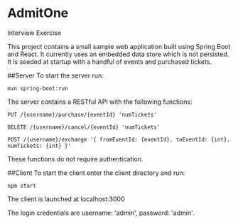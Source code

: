 # AdmitOne
Interview Exercise

This project contains a small sample web application built using Spring Boot and React.
It currently uses an embedded data store which is not persisted.  It is seeded at startup with a handful of events and purchased tickets.

##Server
To start the server run:
    
    mvn spring-boot:run

The server contains a RESTful API with the following functions:

    PUT /{username}/purchase/{eventId} 'numTickets'

    DELETE /{username}/cancel/{eventId} 'numTickets'

    POST /{username}/exchange '{ fromEventId: {eventId}, toEventId: {int}, numTickets: {int} }'

These functions do not require authentication.

##Client
To start the client enter the client directory and run:
    
    npm start

The client is launched at localhost:3000

The login credentials are username: 'admin', password: 'admin'.